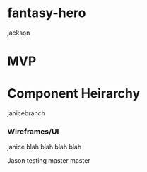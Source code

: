 # fantasy-hero


jackson
# MVP

# Component Heirarchy 
 janicebranch

### Wireframes/UI 
janice blah blah blah blah 

Jason testing
 master
master
